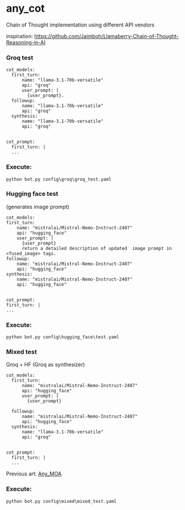 # any_cot
Chain of Thought implementation using different API vendors

inspiration: https://github.com/Jaimboh/Llamaberry-Chain-of-Thought-Reasoning-in-AI

### Groq test

```
cot_models:
  first_turn:
      name: "llama-3.1-70b-versatile"
      api: "groq"
      user_prompt: |        
        {user_prompt}.      
  followup:
      name: "llama-3.1-70b-versatile"
      api: "groq"
  synthesis:  
      name: "llama-3.1-70b-versatile"
      api: "groq"


cot_prompt:
  first_turn: |
  ...
  ```


  ### Execute:

  ```
  python bot.py config\groq\groq_test.yaml
  ```


  ### Hugging face test
  (generates image prompt)

  ```
  cot_models:
  first_turn:
      name: "mistralai/Mistral-Nemo-Instruct-2407"
      api: "hugging_face"
      user_prompt: |        
        {user_prompt}
        return a detailed description of updated  image prompt in <fused_image> tags.      
  followup:
      name: "mistralai/Mistral-Nemo-Instruct-2407"
      api: "hugging_face"
  synthesis:  
      name: "mistralai/Mistral-Nemo-Instruct-2407"
      api: "hugging_face"


cot_prompt:
  first_turn: |
  ...
  ```


  ### Execute:

  ```
  python bot.py config\hugging_face\test.yaml
  ```

### Mixed test
Groq + HF (Groq as synthesizer)

```
cot_models:
  first_turn:
      name: "mistralai/Mistral-Nemo-Instruct-2407"
      api: "hugging_face"
      user_prompt: |        
        {user_prompt}
             
  followup:
      name: "mistralai/Mistral-Nemo-Instruct-2407"
      api: "hugging_face"
  synthesis:  
      name: "llama-3.1-70b-versatile"
      api: "groq"


cot_prompt:
  first_turn: |
  ...
  ```

Previous art: [Any_MOA](https://github.com/pydemo/any_moa)

  ### Execute:

  ```
  python bot.py config\mixed\mixed_test.yaml
  ```
